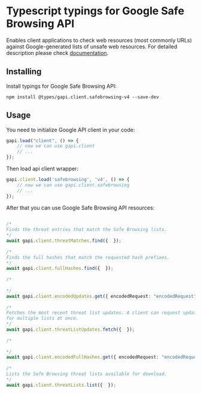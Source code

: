 # Typescript typings for Google Safe Browsing API
Enables client applications to check web resources (most commonly URLs) against Google-generated lists of unsafe web resources.
For detailed description please check [documentation](https://developers.google.com/safe-browsing/).

## Installing

Install typings for Google Safe Browsing API:
```
npm install @types/gapi.client.safebrowsing-v4 --save-dev
```

## Usage

You need to initialize Google API client in your code:
```typescript
gapi.load("client", () => { 
    // now we can use gapi.client
    // ... 
});
```

Then load api client wrapper:
```typescript
gapi.client.load('safebrowsing', 'v4', () => {
    // now we can use gapi.client.safebrowsing
    // ... 
});
```



After that you can use Google Safe Browsing API resources:

```typescript 
    
/* 
Finds the threat entries that match the Safe Browsing lists.  
*/
await gapi.client.threatMatches.find({  }); 
    
/* 
Finds the full hashes that match the requested hash prefixes.  
*/
await gapi.client.fullHashes.find({  }); 
    
/* 
  
*/
await gapi.client.encodedUpdates.get({ encodedRequest: "encodedRequest",  }); 
    
/* 
Fetches the most recent threat list updates. A client can request updates
for multiple lists at once.  
*/
await gapi.client.threatListUpdates.fetch({  }); 
    
/* 
  
*/
await gapi.client.encodedFullHashes.get({ encodedRequest: "encodedRequest",  }); 
    
/* 
Lists the Safe Browsing threat lists available for download.  
*/
await gapi.client.threatLists.list({  });
```